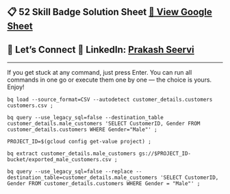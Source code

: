 
## 📋 52 Skill Badge Solution Sheet [📄 View Google Sheet](https://docs.google.com/spreadsheets/d/1UY1yh_xCRGealyBqSAejjkBSdgjqEj5M_XIQmveGJnU/edit?gid=0#gid=0)


## 🔗 Let’s Connect 👤 **LinkedIn**: [Prakash Seervi](https://www.linkedin.com/in/prakashseervi63/)


---


If you get stuck at any command, just press Enter.
You can run all commands in one go or execute them one by one — the choice is yours. Enjoy!



```
bq load --source_format=CSV --autodetect customer_details.customers customers.csv ;

bq query --use_legacy_sql=false --destination_table customer_details.male_customers 'SELECT CustomerID, Gender FROM customer_details.customers WHERE Gender="Male"' ;

PROJECT_ID=$(gcloud config get-value project) ;

bq extract customer_details.male_customers gs://$PROJECT_ID-bucket/exported_male_customers.csv ;

bq query --use_legacy_sql=false --replace --destination_table=customer_details.male_customers 'SELECT CustomerID, Gender FROM customer_details.customers WHERE Gender = "Male"' ;
```
